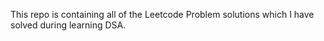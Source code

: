 This repo is containing all of the Leetcode Problem solutions which I have solved during learning DSA.
